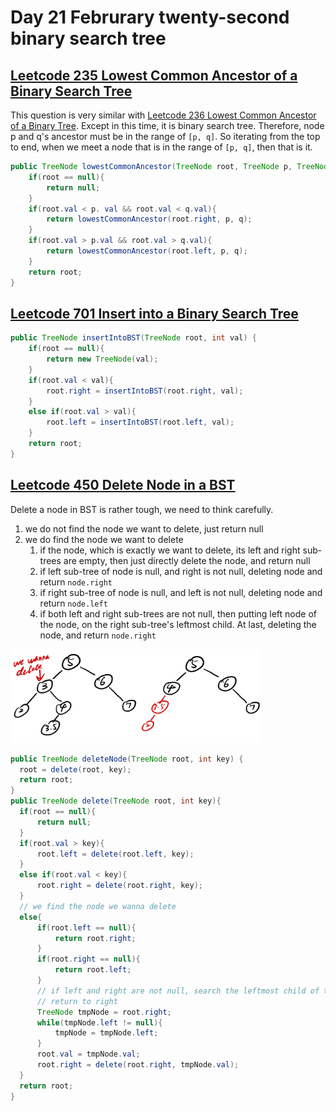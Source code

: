 # Day 21 Februrary twenty-second binary search tree

## [Leetcode 235 Lowest Common Ancestor of a Binary Search Tree](https://leetcode.com/problems/lowest-common-ancestor-of-a-binary-search-tree/description/)

This question is very similar with [Leetcode 236 Lowest Common Ancestor of a Binary Tree](https://leetcode.com/problems/lowest-common-ancestor-of-a-binary-tree/).
Except in this time, it is binary search tree. Therefore, node p and q's ancestor must be in the range of `[p, q]`. So iterating from the top to end,
when we meet a node that is in the range of `[p, q]`, then that is it.

```java
public TreeNode lowestCommonAncestor(TreeNode root, TreeNode p, TreeNode q) {
    if(root == null){
        return null;
    }
    if(root.val < p. val && root.val < q.val){
        return lowestCommonAncestor(root.right, p, q);
    }
    if(root.val > p.val && root.val > q.val){
        return lowestCommonAncestor(root.left, p, q);
    }
    return root;
}
```

## [Leetcode 701 Insert into a Binary Search Tree](https://leetcode.com/problems/insert-into-a-binary-search-tree/description/)

```java
public TreeNode insertIntoBST(TreeNode root, int val) {
    if(root == null){
        return new TreeNode(val);
    }
    if(root.val < val){
        root.right = insertIntoBST(root.right, val);
    }
    else if(root.val > val){
        root.left = insertIntoBST(root.left, val);
    }
    return root;
}
```

## [Leetcode 450 Delete Node in a BST](https://leetcode.com/problems/delete-node-in-a-bst/)

Delete a node in BST is rather tough, we need to think carefully.

1. we do not find the node we want to delete, just return null
2. we do find the node we want to delete
   1. if the node, which is exactly we want to delete, its left and right sub-trees are empty, then just directly delete the node, and return null
   2. if left sub-tree of node is null, and right is not null, deleting node and return `node.right`
   3. if right sub-tree of node is null, and left is not null, deleting node and return `node.left`
   4. if both left and right sub-trees are not null, then putting left node of the node, on the right sub-tree's leftmost child. At last, deleting the node, and return `node.right`

<img src="../picture/Februrary%20twenty-second/delete_node.jpg" width = "400" height = "150" alt="delete_node" align=center/>

```java
public TreeNode deleteNode(TreeNode root, int key) {
  root = delete(root, key);
  return root;
}
public TreeNode delete(TreeNode root, int key){
  if(root == null){
      return null;
  }
  if(root.val > key){
      root.left = delete(root.left, key);
  }
  else if(root.val < key){
      root.right = delete(root.right, key);
  }
  // we find the node we wanna delete
  else{
      if(root.left == null){
          return root.right;
      }
      if(root.right == null){
          return root.left;
      }
      // if left and right are not null, search the leftmost child of the right
      // return to right
      TreeNode tmpNode = root.right;
      while(tmpNode.left != null){
          tmpNode = tmpNode.left;
      }
      root.val = tmpNode.val;
      root.right = delete(root.right, tmpNode.val);
  }
  return root;
}
```
